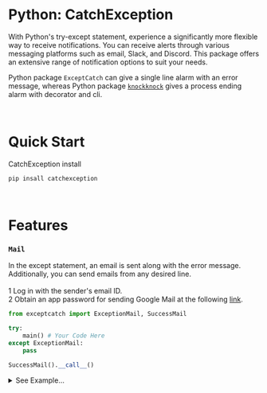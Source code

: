 # Python: CatchException
With Python's try-except statement, experience a significantly more flexible way to receive notifications. You can receive alerts through various messaging platforms such as email, Slack, and Discord. This package offers an extensive range of notification options to suit your needs.

Python package `ExceptCatch` can give a single line alarm with an error message, whereas Python package [`knockknock`](https://github.com/huggingface/knockknock) gives a process ending alarm with decorator and cli.

<br>

# Quick Start
CatchException install
```
pip insall catchexception
```


<br>

# Features
### `Mail`
In the except statement, an email is sent along with the error message. Additionally, you can send emails from any desired line. <br><br>
1 Log in with the sender's email ID. <br>
2 Obtain an app password for sending Google Mail at the following [link](https://myaccount.google.com/u/3/apppasswords?utm_source=google-account&utm_medium=myaccountsecurity&utm_campaign=tsv-settings&rapt=AEjHL4N2bMRWO46VaMp_jP06zQK14BWNPv66l2o59iJ99CkO8BjYnmoRUe9dtSchkkbubHZMUhevkAnwVJRHb9ygO3afispNlw). 

```python
from exceptcatch import ExceptionMail, SuccessMail

try:
    main() # Your Code Here
except ExceptionMail:
    pass

SuccessMail().__call__()    
```

<details>
<summary> See Example...</summary>

```python
from exceptcatch import ExceptionMail, SuccessMail

# 01. Set variable.
global gmail_receiver, gmail_sender, gmail_app_password_of_sender
gmail_receiver = 'parkminwoo1991@gmail.com'
gmail_sender = 'heydudenotice@gmail.com'
gmail_app_password_of_sender = 'xxxxxxxxxxx'

sys.excepthook = ExceptionMail.__call__

try:
    # 02. Locate your code.
    print(1/0)             


# 03-a. Mail Sent: When strike exception
except ExceptionMail as e:                    
    sys.exit()

# 03-b. Mail Sent:  When code exit without exception
SuccessMail().__call__()     
```
</details>